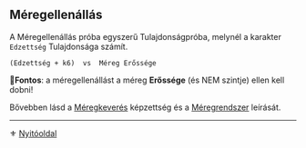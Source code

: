 ## Méregellenállás

A Méregellenállás próba egyszerű Tulajdonságpróba, melynél a karakter `Edzettség` Tulajdonsága számít.

```
(Edzettség + k6)  vs  Méreg Erőssége
```
🔆**Fontos**: a méregellenállást a méreg **Erőssége** (és NEM szintje) ellen kell dobni!

Bővebben lásd a [Méregkeverés](kepzettsegek/meregkeveres.md) képzettség és a [Méregrendszer](140_meregrendszer.md) leírását.

---

⚜️ [Nyitóoldal](start.md)
